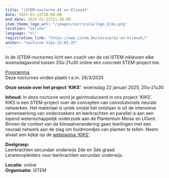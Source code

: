 ```yaml
---
title: "iSTEM-nocturne AI en Klimaat"
date: 2025-01-22T20:00:00
end_date: 2025-01-22T21:30:00
item_theme_logo_url: "/images/curricula/logo_kiks.png"
location: "online"
language: "nl"
registration_link: "https://www.istem.be/sessie/ai-en-klimaat/"
anchor: "nocturne-kiks-22-01-25"
---
```

In de iSTEM-nocturnes licht een coach van de cel iSTEM inkleuren elke woensdagavond tussen 20u-21u30 online een concreet STEM-project toe.

[Programma](https://www.istem.be/agenda/istem-nocturnes/)<br>
Deze nocturnes vinden plaats t.e.m. 26/3/2025

**Onze sessie over het project 'KIKS'**: woensdag 22 januari 2025, 20u-21u30

**Inhoud:** In deze nocturne word je geïntroduceerd in ons project 'KIKS'. <br>
KIKS is een STEM-project over de concepten van convolutionele neurale netwerken. Het materiaal is uniek omdat het ontstaan is uit de intensieve samenwerking van onderzoekers 
en leerkrachten en parallel is aan een lopend wetenschappelijk onderzoek aan de Plantentuin Meise en UGent. <br>
Binnen de context van de klimaatverandering gaan leerlingen met een neuraal netwerk aan de slag om huidmondjes van planten te tellen.
Neem alvast een kijkje op de [webpagina 'KIKS'](https://dwengo.org/kiks). 

**Doelgroep:** <br>
Leerkrachten secundair onderwijs 2de en 3de graad.<br>
Lerarenopleiders voor leerkrachten secundair onderwijs.

**Locatie:** online<br>
**Organisatie:** iSTEM
